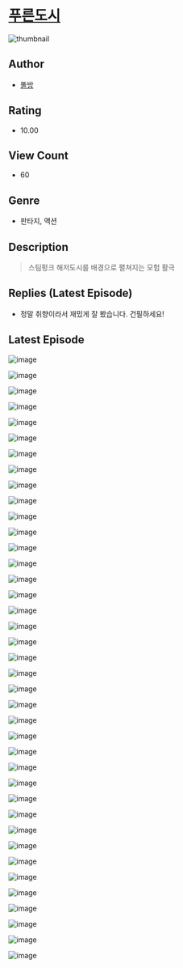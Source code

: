 # [푸른도시](https://comic.naver.com/challenge/list?titleId=811430)
![thumbnail](https://image-comic.pstatic.net/user_contents_data/challenge_comic/2023/05/25/311762/upload_7305736042842514231_480x623.jpeg)

## Author
- [똘방](https://comic.naver.com/artistTitle?id=311762)

## Rating
- 10.00

## View Count
- 60

## Genre
- 판타지, 액션

## Description
> 스팀펑크 해저도시를 배경으로 펼쳐지는 모험 활극

## Replies (Latest Episode)
- 정말 취향이라서 재밌게 잘 봤습니다. 건필하세요!

## Latest Episode
![image](https://image-comic.pstatic.net/user_contents_data/challenge_comic/2023/05/25/311762/upload_7161678218228937522.jpeg)

![image](https://image-comic.pstatic.net/user_contents_data/challenge_comic/2023/05/25/311762/upload_7364291621961414708.jpeg)

![image](https://image-comic.pstatic.net/user_contents_data/challenge_comic/2023/05/25/311762/upload_7077516990614746466.jpeg)

![image](https://image-comic.pstatic.net/user_contents_data/challenge_comic/2023/05/25/311762/upload_3775762740727145314.jpeg)

![image](https://image-comic.pstatic.net/user_contents_data/challenge_comic/2023/05/25/311762/upload_3907208458179798581.jpeg)

![image](https://image-comic.pstatic.net/user_contents_data/challenge_comic/2023/05/25/311762/upload_3545234936600541286.jpeg)

![image](https://image-comic.pstatic.net/user_contents_data/challenge_comic/2023/05/25/311762/upload_4049127723899105842.jpeg)

![image](https://image-comic.pstatic.net/user_contents_data/challenge_comic/2023/05/25/311762/upload_4050482330817869413.jpeg)

![image](https://image-comic.pstatic.net/user_contents_data/challenge_comic/2023/05/25/311762/upload_7005180334546499123.jpeg)

![image](https://image-comic.pstatic.net/user_contents_data/challenge_comic/2023/05/25/311762/upload_3689065351195288673.jpeg)

![image](https://image-comic.pstatic.net/user_contents_data/challenge_comic/2023/05/25/311762/upload_3761966274983310131.jpeg)

![image](https://image-comic.pstatic.net/user_contents_data/challenge_comic/2023/05/25/311762/upload_3904680496196565304.jpeg)

![image](https://image-comic.pstatic.net/user_contents_data/challenge_comic/2023/05/25/311762/upload_3918805892906509157.jpeg)

![image](https://image-comic.pstatic.net/user_contents_data/challenge_comic/2023/05/25/311762/upload_3991423159082574898.jpeg)

![image](https://image-comic.pstatic.net/user_contents_data/challenge_comic/2023/05/25/311762/upload_3976734967860770105.jpeg)

![image](https://image-comic.pstatic.net/user_contents_data/challenge_comic/2023/05/25/311762/upload_7004557779090367287.jpeg)

![image](https://image-comic.pstatic.net/user_contents_data/challenge_comic/2023/05/25/311762/upload_7364845788670288739.jpeg)

![image](https://image-comic.pstatic.net/user_contents_data/challenge_comic/2023/05/25/311762/upload_7149012733469812020.jpeg)

![image](https://image-comic.pstatic.net/user_contents_data/challenge_comic/2023/05/25/311762/upload_4048790187603669302.jpeg)

![image](https://image-comic.pstatic.net/user_contents_data/challenge_comic/2023/05/25/311762/upload_3618470094804891750.jpeg)

![image](https://image-comic.pstatic.net/user_contents_data/challenge_comic/2023/05/25/311762/upload_4122871977347134775.jpeg)

![image](https://image-comic.pstatic.net/user_contents_data/challenge_comic/2023/05/25/311762/upload_7234299634169165669.jpeg)

![image](https://image-comic.pstatic.net/user_contents_data/challenge_comic/2023/05/25/311762/upload_3616724989395939891.jpeg)

![image](https://image-comic.pstatic.net/user_contents_data/challenge_comic/2023/05/25/311762/upload_3833466214776071218.jpeg)

![image](https://image-comic.pstatic.net/user_contents_data/challenge_comic/2023/05/25/311762/upload_3832674768203953463.jpeg)

![image](https://image-comic.pstatic.net/user_contents_data/challenge_comic/2023/05/25/311762/upload_7005178135526324531.jpeg)

![image](https://image-comic.pstatic.net/user_contents_data/challenge_comic/2023/05/25/311762/upload_3472387880376350818.jpeg)

![image](https://image-comic.pstatic.net/user_contents_data/challenge_comic/2023/05/25/311762/upload_4121980264944591924.jpeg)

![image](https://image-comic.pstatic.net/user_contents_data/challenge_comic/2023/05/25/311762/upload_7219604678457570870.jpeg)

![image](https://image-comic.pstatic.net/user_contents_data/challenge_comic/2023/05/25/311762/upload_7378356583243397169.jpeg)

![image](https://image-comic.pstatic.net/user_contents_data/challenge_comic/2023/05/25/311762/upload_3545003841687740978.jpeg)

![image](https://image-comic.pstatic.net/user_contents_data/challenge_comic/2023/05/25/311762/upload_3833188026190946871.jpeg)

![image](https://image-comic.pstatic.net/user_contents_data/challenge_comic/2023/05/25/311762/upload_7366026646223269942.jpeg)

![image](https://image-comic.pstatic.net/user_contents_data/challenge_comic/2023/05/25/311762/upload_7233123161022424165.jpeg)

![image](https://image-comic.pstatic.net/user_contents_data/challenge_comic/2023/05/25/311762/upload_3834083020062603617.jpeg)

![image](https://image-comic.pstatic.net/user_contents_data/challenge_comic/2023/05/25/311762/upload_3473791750569812276.jpeg)

![image](https://image-comic.pstatic.net/user_contents_data/challenge_comic/2023/05/25/311762/upload_4135823306038456631.jpeg)

![image](https://image-comic.pstatic.net/user_contents_data/challenge_comic/2023/05/25/311762/upload_7365410022080395576.jpeg)

![image](https://image-comic.pstatic.net/user_contents_data/challenge_comic/2023/05/25/311762/upload_4049688659616949300.jpeg)

